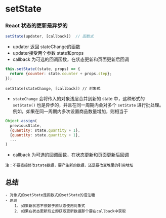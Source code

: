 # setState

### React 状态的更新是异步的

```js
setState(updater, [callback])  // 函数式
```

- updater 返回 stateChange的函数
- updater接受两个参数 state和props
- callback 为可选的回调函数，在状态更新和页面更新后回调

```js
this.setState((state, props) => {
  return {counter: state.counter + props.step};
});
```

```react
setState(stateChange, [callback]) // 对象式
```

- `stateChange` 会将传入的对象浅层合并到新的 state 中，这种形式的 `setState()` 也是异步的，并且在同一周期内会对多个 `setState` 进行批处理。例如，如果在同一周期内多次设置商品数量增加，则相当于

```js
Object.assign(
  previousState,
  {quantity: state.quantity + 1},
  {quantity: state.quantity + 1},
  ...
)
```

- callback 为可选的回调函数，在状态更新和页面更新后回调

```
注：不要直接修改state数据，要产生新的数据，还是要改变堆里的引用地址
```

## 总结

```
- 对象式的setState是函数式的setState的语法糖
- 原则
	1. 如果新状态不依赖于原状态使用对象式
	2. 如果在状态更新后立即获取更新数据那个要在callback中获取
```

